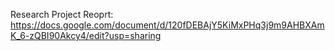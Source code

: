Research Project Reoprt:
https://docs.google.com/document/d/120fDEBAjY5KiMxPHq3j9m9AHBXAmK_6-zQBI90Akcy4/edit?usp=sharing
